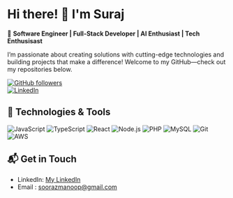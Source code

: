 # Hi there! 👋 I'm Suraj 

🚀 **Software Engineer | Full-Stack Developer | AI Enthusiast | Tech Enthusisast**

I’m passionate about creating solutions with cutting-edge technologies and building projects that make a difference! Welcome to my GitHub—check out my repositories below.

[![GitHub followers](https://img.shields.io/github/followers/sooraz2?label=Follow&style=social)](https://github.com/sooraz2)  
[![LinkedIn](https://img.shields.io/badge/LinkedIn-Connect-blue)](https://www.linkedin.com/in/suraj-kunwar-945724b3/)

## 🔧 Technologies & Tools
![JavaScript](https://img.shields.io/badge/-JavaScript-black?style=flat-square&logo=javascript)
![TypeScript](https://img.shields.io/badge/-TypeScript-black?style=flat-square&logo=typescript)
![React](https://img.shields.io/badge/-React-black?style=flat-square&logo=react)
![Node.js](https://img.shields.io/badge/-Node.js-black?style=flat-square&logo=node.js)
![PHP](https://img.shields.io/badge/-PHP-black?style=flat-square&logo=php)
![MySQL](https://img.shields.io/badge/-MySQL-black?style=flat-square&logo=mysql)
![Git](https://img.shields.io/badge/-Git-black?style=flat-square&logo=git)
![AWS](https://img.shields.io/badge/-AWS-black?style=flat-square&logo=amazon-aws)

## 📬 Get in Touch
- LinkedIn: [My LinkedIn](https://www.linkedin.com/in/suraj-kunwar-945724b3/)
- Email : soorazmanoop@gmail.com



